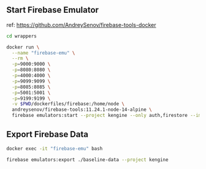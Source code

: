 ## Start Firebase Emulator

ref: https://github.com/AndreySenov/firebase-tools-docker

```bash
cd wrappers

docker run \
  --name "firebase-emu" \
  --rm \
  -p=9000:9000 \
  -p=8080:8080 \
  -p=4000:4000 \
  -p=9099:9099 \
  -p=8085:8085 \
  -p=5001:5001 \
  -p=9199:9199 \
  -v $PWD/dockerfiles/firebase:/home/node \
  andreysenov/firebase-tools:11.24.1-node-14-alpine \
  firebase emulators:start --project kengine --only auth,firestore --import=/home/node/baseline-data
```

## Export Firebase Data

```bash
docker exec -it "firebase-emu" bash

firebase emulators:export ./baseline-data --project kengine
```
